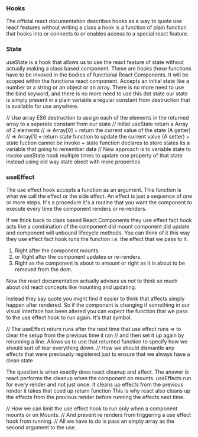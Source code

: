 ### Hooks

The official react documentation describes hooks as a way to quote use react features without writing
a class a hook is a function of plain function that hooks into or connects to or enables access to a
special react feature.

### State

useState is a hook that allows us to use the react feature of state without actually making a class
based component. These are hooks these functions have to be invoked in the bodies of functional React Components.
It will be scoped within the functiona react component. Accepts an initial state like a number or a string or an object or an array. There is no more need to use the bind keyword,
and there is no more need to use this dot state our state is simply present in a plain variable a regular constant
from destruction that is available for use anywhere.

// Use array ES6 destruction to assign each of the elements in the returned array to a seperate constant from our state
// initial useState return a Array of 2 elements
// => Array[0] = return the current value of the state (A getter)
// => Array[1] = return state function to update the current value (A setter) + state fuction cannot be invoke + state function declares to store states its a variable that going to remember data
// New approach is to variable state to invoke useState hook multiple times to update one property of that state instead using old way state obect with more properties

### useEffect

The use effect hook accepts a function as an argument. This function is what we call the effect or the side effect. An effect is just a sequence of one or more steps.
It's a procedure it's a routine that you want the component to execute every time the component renders or re-renders.

If we think back to class based React Components they use effect fact hook acts like a combination of the component did mount component did update and component will unbound lifecycle methods.
You can think of it this way they use effect fact hook runs the function i.e. the effect that we pass to it.

1. Right after the component mounts.
2. or Right after the component updates or re-renders.
3. Right as the component is about to amount or right as it is about to be removed from the dom.

Now the react documentation actually advises us not to think so much about old react concepts like mounting and updating.

Instead they say quote you might find it easier to think that affects simply happen after rendered.
So if the component is changing if something in our visual interface has been altered you can expect
the function that we pass to the use effect hook to run again. It's that symbol.

// The useEffect return runs after the next time that use effect runs => to clear the setup from the previous time it ran
// and then set it up again by rerunning a line. Allows us to use that returned function to specify how we should sort of tear everything down.
// How we should dismantle any effects that were previously registered just to ensure that we always have a clean state

The question is when exactly does react cleanup and affect.
The answer is react performs the cleanup when the component on mounts.
useEffects run for every render and not just once. It cleans up effects from the previous render it takes that cued up return function
This is why react also cleans up the effects from the previous render before running the effects next time.

// How we can limit the use effect hook to run only when a component mounts or on Mounts.
// And prevent re renders from triggering a use effect hook from running.
// All we have to do is pass an empty array as the second argument to the use.
